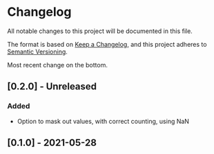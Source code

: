 # Changelog
All notable changes to this project will be documented in this file.

The format is based on [Keep a Changelog](https://keepachangelog.com/en/1.0.0/),
and this project adheres to [Semantic Versioning](https://semver.org/spec/v2.0.0.html).

Most recent change on the bottom.

## [0.2.0] - Unreleased

### Added
- Option to mask out values, with correct counting, using NaN

## [0.1.0] - 2021-05-28